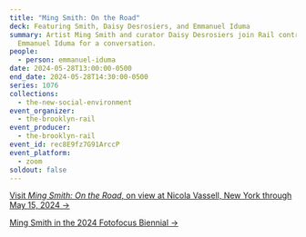 ```yaml
---
title: "Ming Smith: On the Road"
deck: Featuring Smith, Daisy Desrosiers, and Emmanuel Iduma
summary: Artist Ming Smith and curator Daisy Desrosiers join Rail contributor
  Emmanuel Iduma for a conversation.
people:
  - person: emmanuel-iduma
date: 2024-05-28T13:00:00-0500
end_date: 2024-05-28T14:30:00-0500
series: 1076
collections:
  - the-new-social-environment
event_organizer:
  - the-brooklyn-rail
event_producer:
  - the-brooklyn-rail
event_id: rec8E9fz7G91ArccP
event_platform:
  - zoom
soldout: false
---
```

[V﻿isit *Ming Smith: On the Road*, on view at Nicola Vassell, New York through May 15, 2024 →](https://www.nicolavassell.com/exhibitions/25-ming-smith-on-the-road/)

[M﻿ing Smith in the 2024 Fotofocus Biennial →](https://www.fotofocus.org/biennial/2024/art)